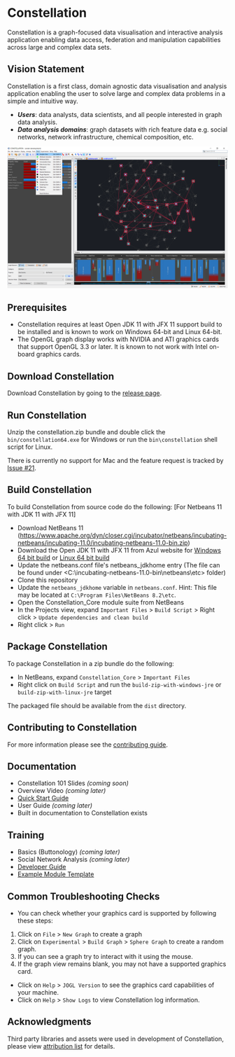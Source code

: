 # Constellation
Constellation is a graph-focused data visualisation and interactive analysis application enabling data access, federation and manipulation capabilities across large and complex data sets.

## Vision Statement

Constellation is a first class, domain agnostic data visualisation and analysis application 
enabling the user to solve large and complex data problems in a simple and intuitive way.

* ***Users***: data analysts, data scientists, and all people interested in graph data analysis.
* ***Data analysis domains***: graph datasets with rich feature data e.g. social networks, network infrastructure, chemical composition, etc.

![Constellation Application](docs/screenshot.png)

## Prerequisites

* Constellation requires at least Open JDK 11 with JFX 11 support build to be installed and is known to work on Windows 64-bit and Linux 64-bit.
* The OpenGL graph display works with NVIDIA and ATI graphics cards that support 
OpenGL 3.3 or later. It is known to not work with Intel on-board graphics cards.

## Download Constellation

Download Constellation by going to the [release page](https://github.com/constellation-app/constellation/releases).

## Run Constellation

Unzip the constellation.zip bundle and double click the `bin/constellation64.exe` for Windows or
run the `bin\constellation` shell script for Linux.

There is currently no support for Mac and the feature request is tracked by [Issue #21](https://github.com/constellation-app/constellation/issues/21).

## Build Constellation

To build Constellation from source code do the following:
[For Netbeans 11 with JDK 11 with JFX 11]
* Download NetBeans 11 (https://www.apache.org/dyn/closer.cgi/incubator/netbeans/incubating-netbeans/incubating-11.0/incubating-netbeans-11.0-bin.zip)
* Download the Open JDK 11 with JFX 11 from Azul website for [Windows 64 bit build](https://cdn.azul.com/zulu/bin/zulu11.31.11-ca-fx-jdk11.0.3-win_x64.zip) or [Linux 64 bit build](https://cdn.azul.com/zulu/bin/zulu11.31.11-ca-fx-jdk11.0.3-linux_x64.tar.gz)
* Update the netbeans.conf file's netbeans_jdkhome entry (The file can be found under <C:\incubating-netbeans-11.0-bin\netbeans\etc> folder)
* Clone this repository
* Update the `netbeans_jdkhome` variable in `netbeans.conf`. Hint: This file may be located at `C:\Program Files\NetBeans 8.2\etc`.
* Open the Constellation_Core module suite from NetBeans
* In the Projects view, expand `Important Files` > `Build Script` > Right click > `Update dependencies and clean build`
* Right click > `Run`

## Package Constellation

To package Constellation in a zip bundle do the following:

* In NetBeans, expand `Constellation_Core` > `Important Files`
* Right click on `Build Script` and run the `build-zip-with-windows-jre` or `build-zip-with-linux-jre` target

The packaged file should be available from the `dist` directory.

## Contributing to Constellation

For more information please see the [contributing guide](CONTRIBUTING.md).

## Documentation

* Constellation 101 Slides _(coming soon)_
* Overview Video _(coming later)_
* [Quick Start Guide](docs/Constellation_Quick_Start_Guide.pdf)
* User Guide _(coming later)_
* Built in documentation to Constellation exists

## Training

* Basics (Buttonology) _(coming later)_
* Social Network Analysis _(coming later)_
* [Developer Guide](https://github.com/constellation-app/constellation-training/blob/master/CONSTELLATION%20Developer%20Guide.pdf)
* [Example Module Template](https://github.com/constellation-app/constellation-module-example)

## Common Troubleshooting Checks

* You can check whether your graphics card is supported by following these steps:

1. Click on `File` > `New Graph` to create a graph
1. Click on `Experimental` > `Build Graph` > `Sphere Graph` to create a random graph.
1. If you can see a graph try to interact with it using the mouse.
1. If the graph view remains blank, you may not have a supported graphics card.

* Click on `Help` > `JOGL Version` to see the graphics card capabilities of your machine.
* Click on `Help` > `Show Logs` to view Constellation log information.

## Acknowledgments

Third party libraries and assets were used in development of Constellation, please view [attribution list](ATTRIBUTION.md) for details.
